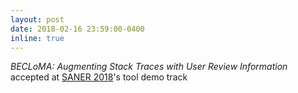 ```yaml
---
layout: post
date: 2018-02-16 23:59:00-0400
inline: true
---
```


*BECLoMA: Augmenting Stack Traces with User Review Information* accepted at [SANER 2018](http://saner.unimol.it)'s tool demo track 
